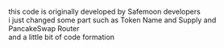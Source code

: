 this code is originally  developed by Safemoon developers\
i just changed some part such as Token Name and Supply and PancakeSwap Router\
and a little bit of code formation
